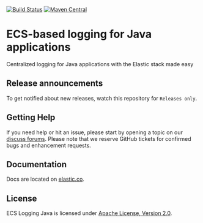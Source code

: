 [![Build Status](https://github.com/elastic/ecs-logging-java/actions/workflows/test.yml/badge.svg)](https://github.com/elastic/ecs-logging-java/actions/workflows/test.yml)
[![Maven Central](https://img.shields.io/maven-central/v/co.elastic.logging/ecs-logging-java-parent.svg)](https://search.maven.org/search?q=g:co.elastic.logging)

# ECS-based logging for Java applications

Centralized logging for Java applications with the Elastic stack made easy

## Release announcements

To get notified about new releases, watch this repository for `Releases only`.

## Getting Help

If you need help or hit an issue, please start by opening a topic on our [discuss forums](https://discuss.elastic.co/c/observability/logs/69).
Please note that we reserve GitHub tickets for confirmed bugs and enhancement requests.

## Documentation

Docs are located on [elastic.co](https://www.elastic.co/guide/en/ecs-logging/java/current/index.html).

## License

ECS Logging Java is licensed under [Apache License, Version 2.0](https://www.apache.org/licenses/LICENSE-2.0.html).
